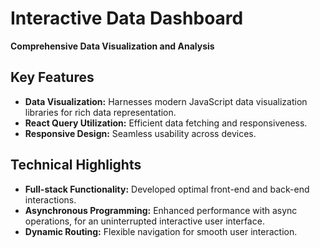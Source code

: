 # Interactive Data Dashboard

**Comprehensive Data Visualization and Analysis**

## Key Features

- **Data Visualization:** Harnesses modern JavaScript data visualization libraries for rich data representation.
- **React Query Utilization:** Efficient data fetching and responsiveness.
- **Responsive Design:** Seamless usability across devices.

## Technical Highlights

- **Full-stack Functionality:** Developed optimal front-end and back-end interactions.
- **Asynchronous Programming:** Enhanced performance with async operations, for an uninterrupted interactive user interface.
- **Dynamic Routing:** Flexible navigation for smooth user interaction.
